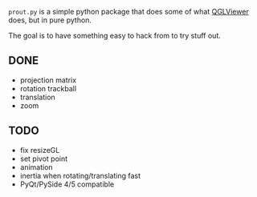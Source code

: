 `prout.py` is a simple python package that does some of what
[QGLViewer](http://libqglviewer.com/) does, but in pure python.

The goal is to have something easy to hack from to try stuff out.

## DONE

- projection matrix
- rotation trackball
- translation
- zoom

## TODO

- fix resizeGL
- set pivot point
- animation
- inertia when rotating/translating fast
- PyQt/PySide 4/5 compatible
